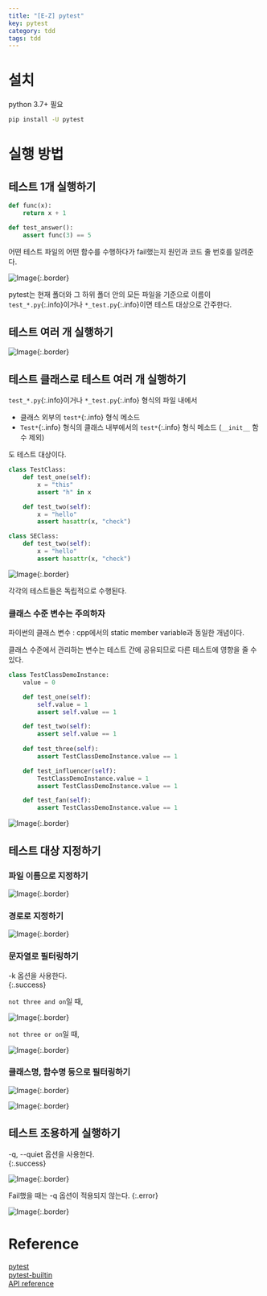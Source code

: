 ```yaml
---
title: "[E-Z] pytest"
key: pytest
category: tdd
tags: tdd
---
```


# 설치
python 3.7+ 필요  

```bash
pip install -U pytest
```

# 실행 방법
## 테스트 1개 실행하기
```python
def func(x):
    return x + 1
```

```python
def test_answer():
    assert func(3) == 5
```

어떤 테스트 파일의 어떤 함수를 수행하다가 fail했는지 원인과 코드 줄 번호를 알려준다.  

![Image](/larvine/assets/images/pytest/pytest.PNG){:.border} 

pytest는 현재 폴더와 그 하위 폴더 안의 모든 파일을 기준으로 이름이 `test_*.py`{:.info}이거나 `*_test.py`{:.info}이면  테스트 대상으로 간주한다.  

## 테스트 여러 개 실행하기
![Image](/larvine/assets/images/pytest/pytest01.PNG){:.border} 

## 테스트 클래스로 테스트 여러 개 실행하기
`test_*.py`{:.info}이거나 `*_test.py`{:.info} 형식의 파일 내에서  
* 클래스 외부의 `test*`{:.info} 형식 메소드
* `Test*`{:.info} 형식의 클래스 내부에서의 `test*`{:.info} 형식 메소드 (`__init__` 함수 제외)  

도 테스트 대상이다.  

```python
class TestClass:
    def test_one(self):
        x = "this"
        assert "h" in x

    def test_two(self):
        x = "hello"
        assert hasattr(x, "check")

class SEClass:
    def test_two(self):
        x = "hello"
        assert hasattr(x, "check")
```
![Image](/larvine/assets/images/pytest/pytest05.PNG){:.border} 

각각의 테스트들은 독립적으로 수행된다.  

### 클래스 수준 변수는 주의하자
파이썬의 클래스 변수
: cpp에서의 static member variable과 동일한 개념이다.  

클래스 수준에서 관리하는 변수는 테스트 간에 공유되므로 다른 테스트에 영향을 줄 수 있다.  

```python
class TestClassDemoInstance:
    value = 0

    def test_one(self):
        self.value = 1
        assert self.value == 1

    def test_two(self):
        assert self.value == 1
    
    def test_three(self):
        assert TestClassDemoInstance.value == 1

    def test_influencer(self):
        TestClassDemoInstance.value = 1
        assert TestClassDemoInstance.value == 1

    def test_fan(self):
        assert TestClassDemoInstance.value == 1
```

![Image](/larvine/assets/images/pytest/pytest06.PNG){:.border} 


## 테스트 대상 지정하기
### 파일 이름으로 지정하기
![Image](/larvine/assets/images/pytest/pytest02.PNG){:.border} 

### 경로로 지정하기
![Image](/larvine/assets/images/pytest/pytest09.PNG){:.border} 

### 문자열로 필터링하기
-k 옵션을 사용한다.  
{:.success}

`not three and on`일 때,  

![Image](/larvine/assets/images/pytest/pytest08.PNG){:.border} 

`not three or on`일 때,  

![Image](/larvine/assets/images/pytest/pytest07.PNG){:.border} 

### 클래스명, 함수명 등으로 필터링하기
![Image](/larvine/assets/images/pytest/pytest11.PNG){:.border} 

![Image](/larvine/assets/images/pytest/pytest10.PNG){:.border} 

## 테스트 조용하게 실행하기
-q, --quiet 옵션을 사용한다.  
{:.success}

![Image](/larvine/assets/images/pytest/pytest03.PNG){:.border} 

Fail했을 때는 -q 옵션이 적용되지 않는다. 
{:.error}

![Image](/larvine/assets/images/pytest/pytest04.PNG){:.border} 

# Reference
[pytest](https://docs.pytest.org/en/7.1.x/index.html)  
[pytest-builtin](https://docs.pytest.org/en/7.1.x/builtin.html)  
[API reference](https://docs.pytest.org/en/7.1.x/reference/reference.html#api-reference)  
